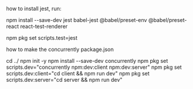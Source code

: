 how to install jest, run:

npm install --save-dev jest babel-jest @babel/preset-env @babel/preset-react react-test-renderer

npm pkg set scripts.test=jest 


how to make the concurrently package.json

cd ../
npm init -y
npm install --save-dev concurrently
npm pkg set scripts.dev="concurrently npm:dev:client npm:dev:server"
npm pkg set scripts.dev:client="cd client && npm run dev"
npm pkg set scripts.dev:server="cd server && npm run dev"